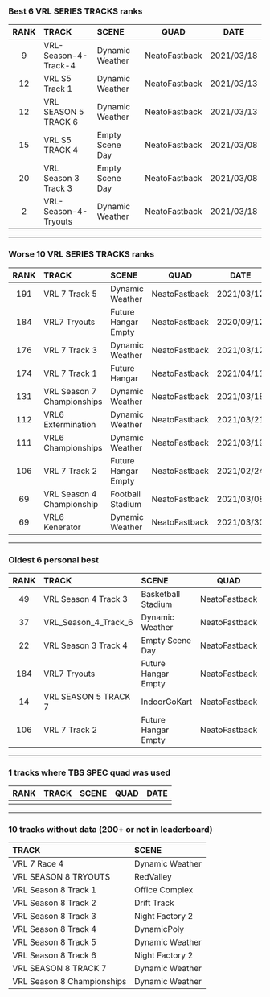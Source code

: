 ### Best 6 VRL SERIES TRACKS ranks
|RANK|TRACK|SCENE|QUAD|DATE|
|:---:|:---|:---|:---:|:---:|
|9|VRL-Season-4-Track-4|Dynamic Weather|NeatoFastback|2021/03/18|
|12|VRL S5 Track 1|Dynamic Weather|NeatoFastback|2021/03/13|
|12|VRL SEASON 5 TRACK 6|Dynamic Weather|NeatoFastback|2021/03/13|
|15|VRL S5 TRACK 4|Empty Scene Day|NeatoFastback|2021/03/08|
|20|VRL Season 3 Track 3|Empty Scene Day|NeatoFastback|2021/03/08|
|2|VRL-Season-4-Tryouts|Dynamic Weather|NeatoFastback|2021/03/18|
---
### Worse 10 VRL SERIES TRACKS ranks
|RANK|TRACK|SCENE|QUAD|DATE|
|:---:|:---|:---|:---:|:---:|
|191|VRL 7 Track 5|Dynamic Weather|NeatoFastback|2021/03/12|
|184|VRL7 Tryouts|Future Hangar Empty|NeatoFastback|2020/09/12|
|176|VRL 7 Track 3|Dynamic Weather|NeatoFastback|2021/03/12|
|174|VRL 7 Track 1|Future Hangar|NeatoFastback|2021/04/11|
|131|VRL Season 7 Championships|Dynamic Weather|NeatoFastback|2021/03/18|
|112|VRL6 Extermination|Dynamic Weather|NeatoFastback|2021/03/21|
|111|VRL6 Championships|Dynamic Weather|NeatoFastback|2021/03/19|
|106|VRL 7 Track 2|Future Hangar Empty|NeatoFastback|2021/02/24|
|69|VRL Season 4 Championship|Football Stadium|NeatoFastback|2021/03/08|
|69|VRL6 Kenerator|Dynamic Weather|NeatoFastback|2021/03/30|
---
### Oldest 6 personal best
|RANK|TRACK|SCENE|QUAD|DATE|
|:---:|:---|:---|:---:|:---:|
|49|VRL Season 4 Track 3|Basketball Stadium|NeatoFastback|2020/04/14|
|37|VRL_Season_4_Track_6|Dynamic Weather|NeatoFastback|2020/04/28|
|22|VRL Season 3 Track 4|Empty Scene Day|NeatoFastback|2020/06/10|
|184|VRL7 Tryouts|Future Hangar Empty|NeatoFastback|2020/09/12|
|14|VRL SEASON 5 TRACK 7|IndoorGoKart|NeatoFastback|2021/01/04|
|106|VRL 7 Track 2|Future Hangar Empty|NeatoFastback|2021/02/24|
---
### 1 tracks where TBS SPEC quad was used
|RANK|TRACK|SCENE|QUAD|DATE|
|:---:|:---|:---|:---:|:---:|
||||||
---
### 10 tracks without data (200+ or not in leaderboard)
|TRACK|SCENE|
|:---|:---|
|VRL 7 Race 4|Dynamic Weather|
|VRL SEASON 8 TRYOUTS|RedValley|
|VRL Season 8 Track 1|Office Complex|
|VRL Season 8 Track 2|Drift Track|
|VRL Season 8 Track 3|Night Factory 2|
|VRL Season 8 Track 4|DynamicPoly|
|VRL Season 8 Track 5|Dynamic Weather|
|VRL Season 8 Track 6|Night Factory 2|
|VRL SEASON 8 TRACK 7|Dynamic Weather|
|VRL Season 8 Championships|Dynamic Weather|
